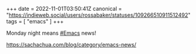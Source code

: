 +++
date = 2022-11-01T03:50:41Z
canonical = "https://indieweb.social/users/rossabaker/statuses/109266510911512492"
tags = [ "emacs" ]
+++

<p>Monday night means <a href="https://indieweb.social/tags/Emacs" class="mention hashtag" rel="tag">#<span>Emacs</span></a> news!</p><p><a href="https://sachachua.com/blog/category/emacs-news/" target="_blank" rel="nofollow noopener noreferrer"><span class="invisible">https://</span><span class="ellipsis">sachachua.com/blog/category/em</span><span class="invisible">acs-news/</span></a></p>
